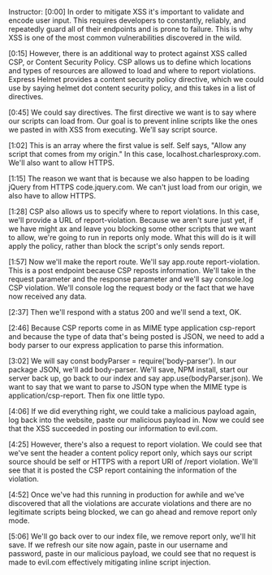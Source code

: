 Instructor: [0:00] In order to mitigate XSS it's important to validate and encode user input. This requires developers to constantly, reliably, and repeatedly guard all of their endpoints and is prone to failure. This is why XSS is one of the most common vulnerabilities discovered in the wild.

[0:15] However, there is an additional way to protect against XSS called CSP, or Content Security Policy. CSP allows us to define which locations and types of resources are allowed to load and where to report violations. Express Helmet provides a content security policy directive, which we could use by saying helmet dot content security policy, and this takes in a list of directives.

[0:45] We could say directives. The first directive we want is to say where our scripts can load from. Our goal is to prevent inline scripts like the ones we pasted in with XSS from executing. We'll say script source.

[1:02] This is an array where the first value is self. Self says, "Allow any script that comes from my origin." In this case, localhost.charlesproxy.com. We'll also want to allow HTTPS.

[1:15] The reason we want that is because we also happen to be loading jQuery from HTTPS code.jquery.com. We can't just load from our origin, we also have to allow HTTPS.

[1:28] CSP also allows us to specify where to report violations. In this case, we'll provide a URL of report-violation. Because we aren't sure just yet, if we have might ax and leave you blocking some other scripts that we want to allow, we're going to run in reports only mode. What this will do is it will apply the policy, rather than block the script's only sends report.

[1:57] Now we'll make the report route. We'll say app.route report-violation. This is a post endpoint because CSP reposts information. We'll take in the request parameter and the response parameter and we'll say console.log CSP violation. We'll console log the request body or the fact that we have now received any data.

[2:37] Then we'll respond with a status 200 and we'll send a text, OK.

[2:46] Because CSP reports come in as MIME type application csp-report and because the type of data that's being posted is JSON, we need to add a body parser to our express application to parse this information.

[3:02] We will say const bodyParser = require('body-parser'). In our package JSON, we'll add body-parser. We'll save, NPM install, start our server back up, go back to our index and say app.use(bodyParser.json). We want to say that we want to parse to JSON type when the MIME type is application/csp-report. Then fix one little typo.

[4:06] If we did everything right, we could take a malicious payload again, log back into the website, paste our malicious payload in. Now we could see that the XSS succeeded in posting our information to evil.com.

[4:25] However, there's also a request to report violation. We could see that we've sent the header a content policy report only, which says our script source should be self or HTTPS with a report URI of /report violation. We'll see that it is posted the CSP report containing the information of the violation.

[4:52] Once we've had this running in production for awhile and we've discovered that all the violations are accurate violations and there are no legitimate scripts being blocked, we can go ahead and remove report only mode.

[5:06] We'll go back over to our index file, we remove report only, we'll hit save. If we refresh our site now again, paste in our username and password, paste in our malicious payload, we could see that no request is made to evil.com effectively mitigating inline script injection.
